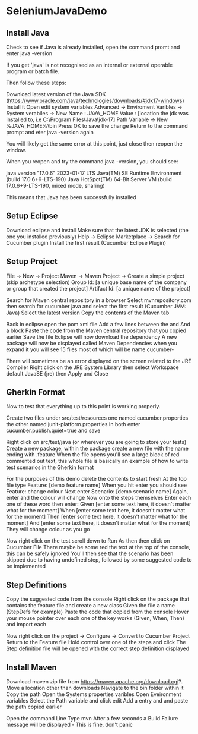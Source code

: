 # SeleniumJavaDemo

## Install Java

Check to see if Java is already installed, open the command promt and enter 
java -version

If you get 'java' is not recognised as an internal or external operable program or batch file.

Then follow these steps:

Download latest version of the Java SDK (https://www.oracle.com/java/technologies/downloads/#jdk17-windows)
Install it
Open edit system variables
Advanced -> Enviroment Varibles -> System verabiles -> New
Name : JAVA_HOME
Value : [location the jdk was installed to, i.e C:\Program Files\Java\jdk-17]
Path Variable -> New
%JAVA_HOME%\bin
Press OK to save the change
Return to the command prompt and eter java -version again

You will likely get the same error at this point, just close then reopen the window.

When you reopen and try the command java -version, you should see:

java version "17.0.6" 2023-01-17 LTS
Java(TM) SE Runtime Environment (build 17.0.6+9-LTS-190)
Java HotSpot(TM) 64-Bit Server VM (build 17.0.6+9-LTS-190, mixed mode, sharing)

This means that Java has been successfully installed

## Setup Eclipse

Download eclipse and install
Make sure that the latest JDK is selected (the one you installed previously)
Help -> Eclipse Marketplace -> Search for Cucumber plugin
Install the first result (Cucumber Eclipse Plugin)

## Setup Project

File -> New -> Project
Maven -> Maven Project -> Create a simple project (skip archetype selection)
Group Id: [a unique base name of the company or group that created the project]
Artifact Id: [a unique name of the project]

Search for Maven central repository in a browser
Select mvnrepository.com then search for cucumber java and select the first result (Cucumber JVM: Java)
Select the latest version
Copy the contents of the Maven tab

Back in eclipse open the pom.xml file
Add a few lines between the </version> and </project>
And a <dependencies> block
Paste the code from the Maven central repository that you copied earlier
Save the file
Eclipse will now download the dependency
A new package will now be displayed called Maven Dependencies when you expand it you will see 15 files most of which will be name cucumber-

There will sometimes be an error displayed on the screen related to the JRE Compiler
Right click on the JRE System Library then select Workspace default JavaSE (jre) then Apply and Close

## Gherkin Format

Now to test that everything up to this point is working properly.

Create two files under src/test/resources one named cucumber.properties the other named junit-platform.properties
In both enter cucumber.publish.quiet=true and save

Right click on src/test/java (or wherever you are going to store your tests)
Create a new package, within the package create a new file with the name ending with .feature
When the file opens you'll see a large block of red commented out text, this whole file is basically an example of how to write test scenarios in the Gherkin format

For the purposes of this demo delete the contents to start fresh
At the top file type Feature: [demo feature name]
When you hit enter you should see Feature: change colour
Next enter Scenario: [demo scenario name]
Again, enter and the colour will change
Now onto the steps themselves
Enter each one of these word then enter:
Given [enter some text here, it doesn't matter what for the moment]
When [enter some text here, it doesn't matter what for the moment]
Then [enter some text here, it doesn't matter what for the moment]
And [enter some text here, it doesn't matter what for the moment]
They will change colour as you go


Now right click on the test scroll down to Run As then then click on Cucumber File
There maybe be some red the text at the top of the console, this can be safely ignored
You'll then see that the scenario has been skipped due to having undefined step, followed by some suggested code to be implemented

## Step Definitions

Copy the suggested code from the console
Right click on the package that contains the feature file and create a new class
Given the file a name (StepDefs for example)
Paste the code that copied from the console
Hover your mouse pointer over each one of the key works (Given, When, Then) and import each

Now right click on the project -> Configure -> Convert to Cucumber Project
Return to the Feature file
Hold control over one of the steps and click
The Step definition file will be opened with the correct step definition displayed
  
## Install Maven

Download maven zip file from https://maven.apache.org/download.cgi?.
Move a location other than downloads
Navigate to the bin folder within it
Copy the path
Open the Systems properties varibles
Open Eveironment variables
Select the Path variable and click edit
Add a entry and and paste the path copied earlier

Open the command Line
Type mvn
After a few seconds a Build Failure message will be displayed - This is fine, don't panic
